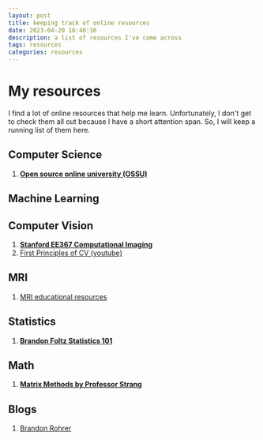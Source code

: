 ```yaml
---
layout: post
title: keeping track of online resources
date: 2023-04-20 16:40:16
description: a list of resources I've come across
tags: resources
categories: resources
---
```


# My resources

I find a lot of online resources that help me learn. Unfortunately, I don't get to check them all out because I have a short attention span. So, I will keep a running list of them here.
## Computer Science
1. **[Open source online university (OSSU)](https://github.com/ossu/computer-science)**
## Machine Learning

## Computer Vision
1. **[Stanford EE367 Computational Imaging](https://stanford.edu/class/ee367/)**
2. [First Principles of CV (youtube)](https://www.youtube.com/@firstprinciplesofcomputerv3258)
## MRI
1. [MRI educational resources](https://github.com/LarsonLab/MRI-education-resources)
## Statistics

1. **[Brandon Foltz Statistics 101](https://www.bcfoltz.com/stats-101/)**

## Math

1. **[Matrix Methods by Professor Strang](https://www.youtube.com/watch?v=Cx5Z-OslNWE&list=PLUl4u3cNGP63oMNUHXqIUcrkS2PivhN3k)**

## Blogs

1. [Brandon Rohrer](https://e2eml.school/blog.html#121)
